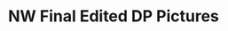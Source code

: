 ---
title: NW Final Edited DP Pictures
redirect_to: https://drive.google.com/drive/folders/1FMdB2eAr2jRZvc3qDMMY4RlJJC1UPDes
redirect_from: 
  - /NW24FinalDPPictures
  - /nw24finaldppictures
---